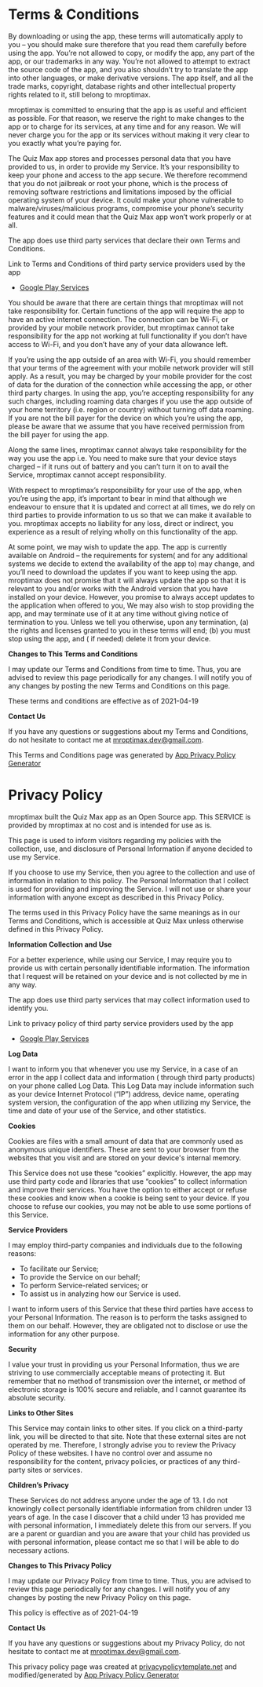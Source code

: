 
# Terms & Conditions

By downloading or using the app, these terms will automatically apply to you – you should make sure therefore that you
read them carefully before using the app. You’re not allowed to copy, or modify the app, any part of the app, or our
trademarks in any way. You’re not allowed to attempt to extract the source code of the app, and you also shouldn’t try
to translate the app into other languages, or make derivative versions. The app itself, and all the trade marks,
copyright, database rights and other intellectual property rights related to it, still belong to mroptimax.

mroptimax is committed to ensuring that the app is as useful and efficient as possible. For that reason, we reserve the
right to make changes to the app or to charge for its services, at any time and for any reason. We will never charge you
for the app or its services without making it very clear to you exactly what you’re paying for.

The Quiz Max app stores and processes personal data that you have provided to us, in order to provide my Service. It’s
your responsibility to keep your phone and access to the app secure. We therefore recommend that you do not jailbreak or
root your phone, which is the process of removing software restrictions and limitations imposed by the official
operating system of your device. It could make your phone vulnerable to malware/viruses/malicious programs, compromise
your phone’s security features and it could mean that the Quiz Max app won’t work properly or at all.

The app does use third party services that declare their own Terms and Conditions.

Link to Terms and Conditions of third party service providers used by the app

* [Google Play Services](https://policies.google.com/terms)

You should be aware that there are certain things that mroptimax will not take responsibility for. Certain functions of
the app will require the app to have an active internet connection. The connection can be Wi-Fi, or provided by your
mobile network provider, but mroptimax cannot take responsibility for the app not working at full functionality if you
don’t have access to Wi-Fi, and you don’t have any of your data allowance left.

If you’re using the app outside of an area with Wi-Fi, you should remember that your terms of the agreement with your
mobile network provider will still apply. As a result, you may be charged by your mobile provider for the cost of data
for the duration of the connection while accessing the app, or other third party charges. In using the app, you’re
accepting responsibility for any such charges, including roaming data charges if you use the app outside of your home
territory (i.e. region or country) without turning off data roaming. If you are not the bill payer for the device on
which you’re using the app, please be aware that we assume that you have received permission from the bill payer for
using the app.

Along the same lines, mroptimax cannot always take responsibility for the way you use the app i.e. You need to make sure
that your device stays charged – if it runs out of battery and you can’t turn it on to avail the Service, mroptimax
cannot accept responsibility.

With respect to mroptimax’s responsibility for your use of the app, when you’re using the app, it’s important to bear in
mind that although we endeavour to ensure that it is updated and correct at all times, we do rely on third parties to
provide information to us so that we can make it available to you. mroptimax accepts no liability for any loss, direct
or indirect, you experience as a result of relying wholly on this functionality of the app.

At some point, we may wish to update the app. The app is currently available on Android – the requirements for system(
and for any additional systems we decide to extend the availability of the app to) may change, and you’ll need to
download the updates if you want to keep using the app. mroptimax does not promise that it will always update the app so
that it is relevant to you and/or works with the Android version that you have installed on your device. However, you
promise to always accept updates to the application when offered to you, We may also wish to stop providing the app, and
may terminate use of it at any time without giving notice of termination to you. Unless we tell you otherwise, upon any
termination, (a) the rights and licenses granted to you in these terms will end; (b) you must stop using the app, and (
if needed) delete it from your device.

**Changes to This Terms and Conditions**

I may update our Terms and Conditions from time to time. Thus, you are advised to review this page periodically for any
changes. I will notify you of any changes by posting the new Terms and Conditions on this page.

These terms and conditions are effective as of 2021-04-19

**Contact Us**

If you have any questions or suggestions about my Terms and Conditions, do not hesitate to contact me at
mroptimax.dev@gmail.com.

This Terms and Conditions page was generated
by [App Privacy Policy Generator](https://app-privacy-policy-generator.nisrulz.com/)

# Privacy Policy

mroptimax built the Quiz Max app as an Open Source app. This SERVICE is provided by mroptimax at no cost and is intended
for use as is.

This page is used to inform visitors regarding my policies with the collection, use, and disclosure of Personal
Information if anyone decided to use my Service.

If you choose to use my Service, then you agree to the collection and use of information in relation to this policy. The
Personal Information that I collect is used for providing and improving the Service. I will not use or share your
information with anyone except as described in this Privacy Policy.

The terms used in this Privacy Policy have the same meanings as in our Terms and Conditions, which is accessible at Quiz
Max unless otherwise defined in this Privacy Policy.

**Information Collection and Use**

For a better experience, while using our Service, I may require you to provide us with certain personally identifiable
information. The information that I request will be retained on your device and is not collected by me in any way.

The app does use third party services that may collect information used to identify you.

Link to privacy policy of third party service providers used by the app

* [Google Play Services](https://www.google.com/policies/privacy/)

**Log Data**

I want to inform you that whenever you use my Service, in a case of an error in the app I collect data and information (
through third party products) on your phone called Log Data. This Log Data may include information such as your device
Internet Protocol (“IP”) address, device name, operating system version, the configuration of the app when utilizing my
Service, the time and date of your use of the Service, and other statistics.

**Cookies**

Cookies are files with a small amount of data that are commonly used as anonymous unique identifiers. These are sent to
your browser from the websites that you visit and are stored on your device's internal memory.

This Service does not use these “cookies” explicitly. However, the app may use third party code and libraries that use
“cookies” to collect information and improve their services. You have the option to either accept or refuse these
cookies and know when a cookie is being sent to your device. If you choose to refuse our cookies, you may not be able to
use some portions of this Service.

**Service Providers**

I may employ third-party companies and individuals due to the following reasons:

* To facilitate our Service;
* To provide the Service on our behalf;
* To perform Service-related services; or
* To assist us in analyzing how our Service is used.

I want to inform users of this Service that these third parties have access to your Personal Information. The reason is
to perform the tasks assigned to them on our behalf. However, they are obligated not to disclose or use the information
for any other purpose.

**Security**

I value your trust in providing us your Personal Information, thus we are striving to use commercially acceptable means
of protecting it. But remember that no method of transmission over the internet, or method of electronic storage is 100%
secure and reliable, and I cannot guarantee its absolute security.

**Links to Other Sites**

This Service may contain links to other sites. If you click on a third-party link, you will be directed to that site.
Note that these external sites are not operated by me. Therefore, I strongly advise you to review the Privacy Policy of
these websites. I have no control over and assume no responsibility for the content, privacy policies, or practices of
any third-party sites or services.

**Children’s Privacy**

These Services do not address anyone under the age of 13. I do not knowingly collect personally identifiable information
from children under 13 years of age. In the case I discover that a child under 13 has provided me with personal
information, I immediately delete this from our servers. If you are a parent or guardian and you are aware that your
child has provided us with personal information, please contact me so that I will be able to do necessary actions.

**Changes to This Privacy Policy**

I may update our Privacy Policy from time to time. Thus, you are advised to review this page periodically for any
changes. I will notify you of any changes by posting the new Privacy Policy on this page.

This policy is effective as of 2021-04-19

**Contact Us**

If you have any questions or suggestions about my Privacy Policy, do not hesitate to contact me at
mroptimax.dev@gmail.com.

This privacy policy page was created at [privacypolicytemplate.net](https://privacypolicytemplate.net) and
modified/generated by [App Privacy Policy Generator](https://app-privacy-policy-generator.nisrulz.com/)
